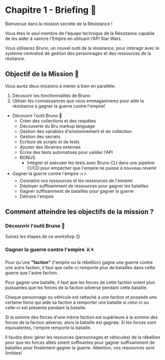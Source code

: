 # Chapitre 1 - Briefing 📜

Bienvenue dans la mission secrète de la Résistance !

Vous êtes le seul membre de l'équipe technique de la Résistance capable de les aider à vaincre l'Empire en utilisant l'API Star Wars.

Vous utiliserez Bruno, un nouvel outil de la résistance, pour intéragir avec le système centralisé de gestion des personnages et des ressources de la résitance.

## Objectif de la Mission 🎯

Vous aurez deux missions à mener à bien en parallèle:
1. Découvrir les fonctionnalités de Bruno
2. Utiliser les connaissances que vous emmagasinerez pour aide la résistance à gagner la guerre contre l'empire!

- Découvrir l'outil Bruno 🐶
    - Créer des collections et des requêtes
    - Découverte du Bru markup language
    - Gestion des variables d'environnement et de collection
    - Gestion des secrets
    - Ecriture de scripts et de tests
    - Ajouter des librairies externes 
    - Écrire des tests automatisés pour valider l'API
  - BONUS
    - Intégrer et exécuter les tests avec Bruno CLI dans une pipeline CI/CD pour empêcher que l'empire ne puisse à nouveau revenir
- Gagner la guerre contre l'empire ⚔️⭐
  - Connaitre vos ressources et les ressources de l'ennemi
  - Déployer suffisamment de ressources pour gagner les batailles
  - Gagner suffisamment de batailles pour gagner la guerre
  - Détruire l'empire

## Comment atteindre les objectifs de la mission ?

### Découvrir l'outil Bruno 🐶
Suivez les étapes de ce workshop 😉

### Gagner la guerre contre l'empire ⚔️⭐
Pour qu'une **"faction"** (l'empire ou la rébellion) gagne une guerre contre une autre faction, il faut que celle-ci remporte plus de batailles dans cette guerre que l'autre faction.

Pour gagner une bataille, il faut que les forces de cette faction soient plus puissantes que les forces de la faction adverse pendant cette bataille.

Chaque personnage ou véhicule est rattaché à une faction et possède une certaine force qui aide sa faction à remporter une bataille si celui-ci ou celle-ci est présente pendant la bataille.

Si la somme des forces d'une même faction est supérieure à la somme des forces de la faction adverse, alors la bataille est gagnée. Si les forces sont équivalentes, l'empire remporte la bataille.

Il faudra donc gérer les resources (personnages et véhicules) de la rébellion pour que les forces alliés soient suffisantes pour gagner suffisamment de batailles pour finalement gagner la guerre.
Attention, vos ressources sont limitées!